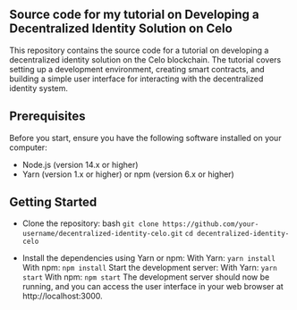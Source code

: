 
## Source code for my tutorial on Developing a Decentralized Identity Solution on Celo

This repository contains the source code for a tutorial on developing a decentralized identity solution on the Celo blockchain. The tutorial covers setting up a development environment, creating smart contracts, and building a simple user interface for interacting with the decentralized identity system.

## Prerequisites
Before you start, ensure you have the following software installed on your computer:

- Node.js (version 14.x or higher)
- Yarn (version 1.x or higher) or npm (version 6.x or higher)

## Getting Started

- Clone the repository:
bash
```git clone https://github.com/your-username/decentralized-identity-celo.git```
```cd decentralized-identity-celo```

- Install the dependencies using Yarn or npm:
With Yarn:
```yarn install```
With npm:
```npm install```
Start the development server:
With Yarn:
```yarn start```
With npm:
```npm start```
The development server should now be running, and you can access the user interface in your web browser at http://localhost:3000.
